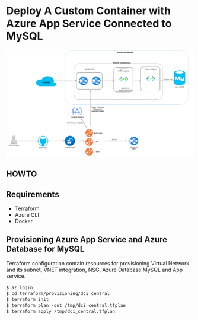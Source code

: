 # Deploy A Custom Container with Azure App Service Connected to MySQL

![alt text](https://github.com/ewoh7nix/dci-central/blob/master/dci-central-appservices-with-mysql.png)

## HOWTO

## Requirements
- Terraform
- Azure CLI
- Docker

## Provisioning Azure App Service and Azure Database for MySQL
Terraform configuration contain resources for provisioning Virtual Network and its subnet, VNET integration, NSG, Azure Database MySQL and App service.
```
$ az login
$ cd terraform/provisioning/dci_central
$ terraform init
$ terraform plan -out /tmp/dci_central.tfplan
$ terraform apply /tmp/dci_central.tfplan
```


